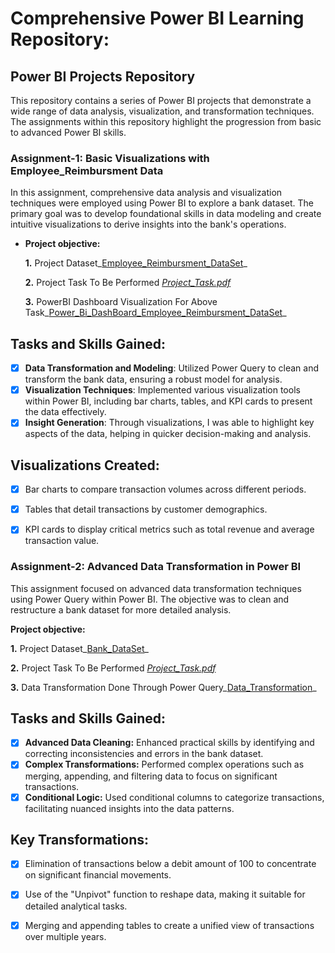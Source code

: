 # Comprehensive Power BI Learning Repository:

## Power BI Projects Repository
This repository contains a series of Power BI projects that demonstrate a wide range of data analysis, visualization, and transformation techniques. The assignments within this repository highlight the progression from basic to advanced Power BI skills.


### Assignment-1: Basic Visualizations with Employee_Reimbursment Data
In this assignment, comprehensive data analysis and visualization techniques were employed using Power BI to explore a bank dataset. The primary goal was to develop foundational skills in data modeling and create intuitive visualizations to derive insights into the bank's operations.


- **Project objective:** 

  **1.** Project Dataset_[Employee_Reimbursment_DataSet](https://github.com/MithunDataPro/Power-Bi-Module/blob/main/Employee_reimbursement_dataset.xlsx)_ 

  **2.** Project Task To Be Performed _[Project_Task.pdf](https://github.com/MithunDataPro/Power-Bi-Module/blob/main/Chapter_2_Ex.pdf)_

  **3.** PowerBI Dashboard Visualization For Above Task_[Power_Bi_DashBoard_Employee_Reimbursment_DataSet](https://github.com/MithunDataPro/Power-Bi-Module/blob/main/Solution%20Assignment-1.pbix)_ 

## Tasks and Skills Gained:
- [x] **Data Transformation and Modeling**: Utilized Power Query to clean and transform the bank data, ensuring a robust model for analysis.
- [x] **Visualization Techniques**: Implemented various visualization tools within Power BI, including bar charts, tables, and KPI cards to present the data effectively.
- [x] **Insight Generation**: Through visualizations, I was able to highlight key aspects of the data, helping in quicker decision-making and analysis.
      
## Visualizations Created:
- [x] Bar charts to compare transaction volumes across different periods.
- [x] Tables that detail transactions by customer demographics.
- [x] KPI cards to display critical metrics such as total revenue and average transaction value.


### Assignment-2: Advanced Data Transformation in Power BI
This assignment focused on advanced data transformation techniques using Power Query within Power BI. The objective was to clean and restructure a bank dataset for more detailed analysis.

**Project objective:** 

**1.** Project Dataset_[Bank_DataSet](https://github.com/MithunDataPro/Power-Bi-Module/blob/main/Bank_Excel_Files_Datasets.zip)_ 

**2.** Project Task To Be Performed _[Project_Task.pdf](https://github.com/MithunDataPro/Power-Bi-Module/blob/main/Tasks%20To%20Perform.pdf)_

**3.** Data Transformation Done Through Power Query_[Data_Transformation](https://github.com/MithunDataPro/Power-Bi-Module/blob/main/Data%20Transformation%20For%20Merchant%20Transcations.pbix)_ 

## Tasks and Skills Gained:
- [x] **Advanced Data Cleaning:** Enhanced practical skills by identifying and correcting inconsistencies and errors in the bank dataset.
- [x] **Complex Transformations:** Performed complex operations such as merging, appending, and filtering data to focus on significant transactions.
- [x] **Conditional Logic:** Used conditional columns to categorize transactions, facilitating nuanced insights into the data patterns.

## Key Transformations:
- [x] Elimination of transactions below a debit amount of 100 to concentrate on significant financial movements.
- [x] Use of the "Unpivot" function to reshape data, making it suitable for detailed analytical tasks.
- [x] Merging and appending tables to create a unified view of transactions over multiple years.

